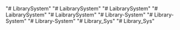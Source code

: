 "# LibrarySystem" 
"# LaibrarySystem" 
"# LaibrarySystem" 
"# LaibrarySystem" 
"# LaibrarySystem" 
"# Library-System" 
"# Library-System" 
"# Library-System" 
"# Library_Sys" 
"# Library_Sys" 
